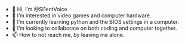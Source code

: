 - 👋 Hi, I’m @Si1entVoice
- 👀 I’m interested in video games and computer hardware.
- 🌱 I’m currently learning python and the BIOS settings in a computer.
- 💞️ I’m looking to collaborate on both coding and computer together.
- 📫 How to not reach me, by leaving me alone.

<!---
Si1entVoice/Si1entVoice is a ✨ special ✨ repository because its `README.md` (this file) appears on your GitHub profile.
You can click the Preview link to take a look at your changes.
--->
